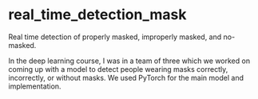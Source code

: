 # real_time_detection_mask
Real time detection of properly masked, improperly masked, and no-masked.

In the deep learning course, I was in a team of three which we worked on coming up with a model to detect people wearing masks correctly, incorrectly, or without masks.
We used PyTorch for the main model and implementation.
